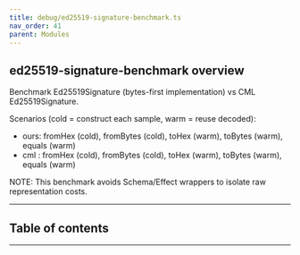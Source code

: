```yaml
---
title: debug/ed25519-signature-benchmark.ts
nav_order: 41
parent: Modules
---
```


## ed25519-signature-benchmark overview

Benchmark Ed25519Signature (bytes-first implementation) vs CML Ed25519Signature.

Scenarios (cold = construct each sample, warm = reuse decoded):

- ours: fromHex (cold), fromBytes (cold), toHex (warm), toBytes (warm), equals (warm)
- cml : fromHex (cold), fromBytes (cold), toHex (warm), toBytes (warm), equals (warm)

NOTE: This benchmark avoids Schema/Effect wrappers to isolate raw representation costs.

---

<h2 class="text-delta">Table of contents</h2>

---
